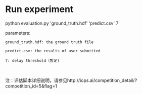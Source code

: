 # Run experiment

python evaluation.py 'ground_truth.hdf' 'predict.csv' 7

parameters:

    ground_truth.hdf: the ground truth file

    predict.csv: the results of user submitted
    
    7: delay threshold（暂定)
    


注：评估脚本详细说明，请参见http://iops.ai/competition_detail/?competition_id=5&flag=1
    

